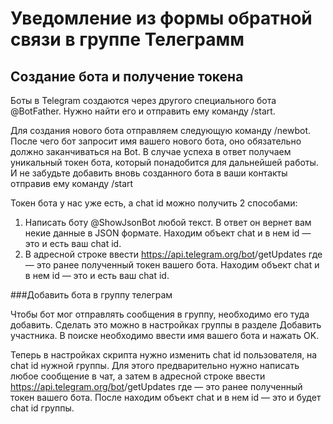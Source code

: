 # Уведомление из формы обратной связи в группе Телеграмм

## Создание бота и получение токена

Боты в Telegram создаются через другого специального бота @BotFather. Нужно найти его и отправить ему команду /start.

Для создания нового бота отправляем следующую команду /newbot. После чего бот запросит имя вашего нового бота, оно обязательно должно заканчиваться на Bot. В случае успеха в ответ получаем уникальный токен бота, который понадобится для дальнейшей работы. И не забудьте добавить вновь созданного бота в ваши контакты отправив ему команду /start

Токен бота у нас уже есть, а chat id можно получить 2 способами:

1. Написать боту @ShowJsonBot любой текст. В ответ он вернет вам некие данные в JSON формате. Находим объект chat и в нем id — это и есть ваш chat id.
2. В адресной строке ввести https://api.telegram.org/bot<YourBOTToken>/getUpdates где <YourBOTToken> — это ранее полученный токен вашего бота. Находим объект chat и в нем id — это и есть ваш chat id.

###Добавить бота в группу телеграм

Чтобы бот мог отправлять сообщения в группу, необходимо его туда добавить. Сделать это можно в настройках группы в разделе Добавить участника. В поиске необходимо ввести имя вашего бота и нажать OK.

Теперь в настройках скрипта нужно изменить chat id пользователя, на chat id нужной группы. Для этого предварительно нужно написать любое сообщение в чат, а затем в адресной строке ввести https://api.telegram.org/bot<YourBOTToken>/getUpdates где <YourBOTToken> — это ранее полученный токен вашего бота. После находим объект chat и в нем id — это и будет chat id группы.
